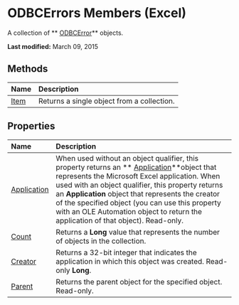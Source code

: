 
# ODBCErrors Members (Excel)
A collection of  ** [ODBCError](a256d466-7fa1-4b0f-fe01-c2640743e7e9.md)** objects.

 **Last modified:** March 09, 2015


## Methods



|**Name**|**Description**|
|:-----|:-----|
| [Item](694a0e7e-f6c0-8721-792b-8e82e6a8e5c1.md)|Returns a single object from a collection.|

## Properties



|**Name**|**Description**|
|:-----|:-----|
| [Application](c204119d-a371-0821-40f1-0515c97e48e2.md)|When used without an object qualifier, this property returns an  ** [Application](19b73597-5cf9-4f56-8227-b5211f657f6f.md)**object that represents the Microsoft Excel application. When used with an object qualifier, this property returns an  **Application** object that represents the creator of the specified object (you can use this property with an OLE Automation object to return the application of that object). Read-only.|
| [Count](bb668c7f-d70e-0141-cf67-7286925f9979.md)|Returns a  **Long** value that represents the number of objects in the collection.|
| [Creator](0db4a69d-36bd-a3cc-a407-e2a65bcf7fb3.md)|Returns a 32-bit integer that indicates the application in which this object was created. Read-only  **Long**.|
| [Parent](8e34809a-b780-f700-9809-7939f8b640e5.md)|Returns the parent object for the specified object. Read-only.|
